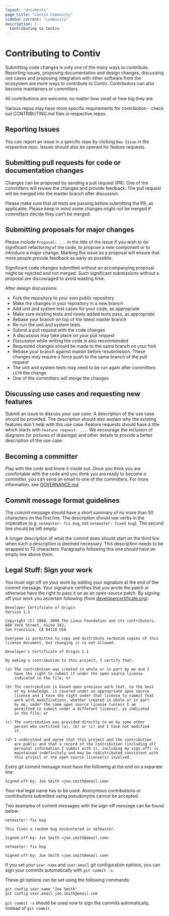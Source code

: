 ```yaml
---
layout: "documents"
page_title: "Contiv Community"
sidebar_current: "community"
description: |-
  Contributing to Contiv
---
```

# Contributing to Contiv

Submitting code changes is only one of the many ways to contribute.
Reporting issues, proposing documentation and design changes,
discussing use cases and proposing integration with other software
from the ecosystem are more ways to contribute to Contiv.
Contributors can also become maintainers or committers.

All contributions are welcome, no matter how small or how big they are.

Various repos may have more specific requirements for contribution - check out CONTRIBUTING.md
files in respective repos.

## Reporting Issues
You can report an issue in a specific repo by 
clicking `New Issue` in the respective repo.
Issues should also be opened for feature requests.

## Submitting pull requests for code or documentation changes
Changes can be proposed by sending a pull request (PR). One of the committers
will review the changes and provide feedback. The pull request will be merged
into the master branch after discussion.

Please make sure that all tests are passing before
submitting the PR, as applicable.
Please keep in mind some changes might not be merged if committers
decide they can't be merged.


## Submitting proposals for major changes
Please include `Proposal: ...` in the title of the issue if you wish to
do significant refactoring of the code, to propose a new component or to
introduce a major change. Marking the issue as a proposal will ensure that
more people provide feedback as early as possible.

Significant code changes submitted without an accompanying proposal might
be rejected and not merged. Such significant submissions without a proposal are
discouraged to avoid wasting time.


After design discussions:
- Fork the repository to your own public repository
- Make the changes in your repository in a new branch
- Add unit and system test cases for your code, as appropriate
- Make sure existing tests and newly added tests pass, as appropriate
- Rebase your branch on top of the latest master branch
- Re-run the unit and system tests
- Submit a pull request with the code changes
- A discussion may take place on your pull request
- Discussion while writing the code is also recommended
- Requested changes should be made to the same branch on your fork
- Rebase your branch against master before resubmission. These changes may require a force push to the same branch of the pull request
- The unit and system tests may need to be run again after committers `LGTM` the change
- One of the committers will merge the changes


## Discussing use cases and requesting new features
Submit an issue to discuss your use case. A description of the use case
should be provided. The description should also explain why the existing
features don't help with this use case.
Feature requests should have a title which starts with `Feature request: ...`.
We encourage the inclusion of diagrams (or pictures of drawings) and other
details to provide a better description of the use case.


## Becoming a committer
Play with the code and know it inside out. Once you think you are comfortable
with the code and you think you are ready to become a committer, you can send
an email to one of the committers. For more information, see [GOVERNANCE.md](GOVERNANCE.html)

## Commit message format guidelines
The commit message should have a short summary of no more than 50
characters on the first line. The description should use verbs in the imperative
(e.g. `netmaster: fix bug`, not `netmaster: fixed bug`).
The second line should be left empty.

A longer description of what the commit does should start on the third line when
such a description is deemed necessary. This description needs to be wrapped to
72 characters. Paragraphs following this one should have an empty line above
them.


## Legal Stuff: Sign your work
You must sign off on your work by adding your signature at the end of the
commit message. Your signature certifies that you wrote the patch or
otherwise have the right to pass it on as an open-source patch. 
By signing off your work you ascertain following (from [developercertificate.org](http://developercertificate.org/)):

```
Developer Certificate of Origin
Version 1.1

Copyright (C) 2004, 2006 The Linux Foundation and its contributors.
660 York Street, Suite 102,
San Francisco, CA 94110 USA

Everyone is permitted to copy and distribute verbatim copies of this
license document, but changing it is not allowed.

Developer's Certificate of Origin 1.1

By making a contribution to this project, I certify that:

(a) The contribution was created in whole or in part by me and I
    have the right to submit it under the open source license
    indicated in the file; or

(b) The contribution is based upon previous work that, to the best
    of my knowledge, is covered under an appropriate open source
    license and I have the right under that license to submit that
    work with modifications, whether created in whole or in part
    by me, under the same open source license (unless I am
    permitted to submit under a different license), as indicated
    in the file; or

(c) The contribution was provided directly to me by some other
    person who certified (a), (b) or (c) and I have not modified
    it.

(d) I understand and agree that this project and the contribution
    are public and that a record of the contribution (including all
    personal information I submit with it, including my sign-off) is
    maintained indefinitely and may be redistributed consistent with
    this project or the open source license(s) involved.
```

Every git commit message must have the following at the end on a separate line:

    Signed-off-by: Joe Smith <joe.smith@email.com>

Your real legal name has to be used. Anonymous contributions or contributions
submitted using pseudonyms cannot be accepted.

Two examples of commit messages with the sign-off message can be found below:
```
netmaster: fix bug

This fixes a random bug encountered in netmaster.

Signed-off-by: Joe Smith <joe.smith@email.com>
```
```
netmaster: fix bug

Signed-off-by: Joe Smith <joe.smith@email.com>
```

If you set your `user.name` and `user.email` git configuration options, you can
sign your commits automatically with `git commit -s`.

These git options can be set using the following commands:
```
git config user.name "Joe Smith"
git config user.email joe.smith@email.com
```

`git commit -s` should be used now to sign the commits automatically, instead of
`git commit`.

